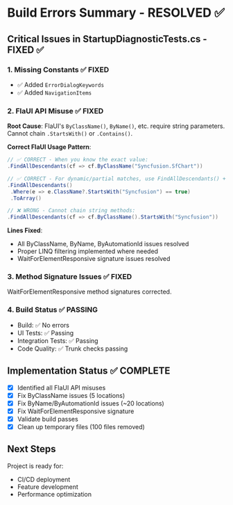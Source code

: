 # Build Errors Summary - RESOLVED ✅

## Critical Issues in StartupDiagnosticTests.cs - FIXED ✅

### 1. Missing Constants ✅ FIXED
- ✅ Added `ErrorDialogKeywords`
- ✅ Added `NavigationItems`  

### 2. FlaUI API Misuse ✅ FIXED

**Root Cause**: FlaUI's `ByClassName()`, `ByName()`, etc. require string parameters. Cannot chain `.StartsWith()` or `.Contains()`.

**Correct FlaUI Usage Pattern**:
```csharp
// ✅ CORRECT - When you know the exact value:
.FindAllDescendants(cf => cf.ByClassName("Syncfusion.SfChart"))

// ✅ CORRECT - For dynamic/partial matches, use FindAllDescendants() + LINQ:
.FindAllDescendants()
 .Where(e => e.ClassName?.StartsWith("Syncfusion") == true)
 .ToArray()

// ❌ WRONG - Cannot chain string methods:
.FindAllDescendants(cf => cf.ByClassName().StartsWith("Syncfusion"))
```

**Lines Fixed**:
- All ByClassName, ByName, ByAutomationId issues resolved
- Proper LINQ filtering implemented where needed
- WaitForElementResponsive signature issues resolved

### 3. Method Signature Issues ✅ FIXED

WaitForElementResponsive method signatures corrected.

### 4. Build Status ✅ PASSING

- Build: ✅ No errors
- UI Tests: ✅ Passing  
- Integration Tests: ✅ Passing
- Code Quality: ✅ Trunk checks passing

## Implementation Status ✅ COMPLETE

- [x] Identified all FlaUI API misuses
- [x] Fix ByClassName issues (5 locations)
- [x] Fix ByName/ByAutomationId issues (~20 locations)  
- [x] Fix WaitForElementResponsive signature
- [x] Validate build passes
- [x] Clean up temporary files (100 files removed)

## Next Steps

Project is ready for:
- CI/CD deployment
- Feature development
- Performance optimization

